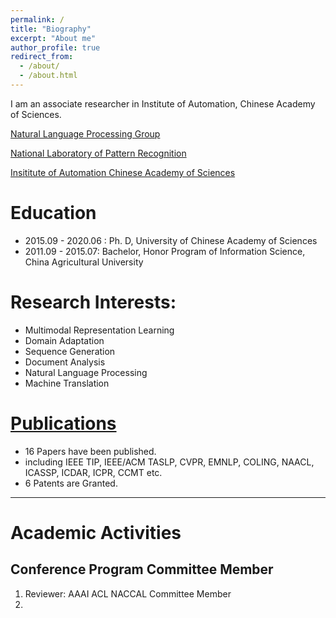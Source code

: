 ```yaml
---
permalink: /
title: "Biography"
excerpt: "About me"
author_profile: true
redirect_from: 
  - /about/
  - /about.html
---
```



I am an associate researcher in Institute of Automation, Chinese Academy of Sciences.

[Natural Language Processing Group](http://www.nlpr.ia.ac.cn/cip/introduction.htm)

[National Laboratory of Pattern Recognition](http://www.nlpr.ia.ac.cn/nlpren/EN/volumn/home.shtml)

[Insititute of Automation Chinese Academy of Sciences](http://www.ia.cas.cn/)

Education
======

* 2015.09 - 2020.06 : Ph. D, University of Chinese Academy of Sciences
* 2011.09 - 2015.07: Bachelor, Honor Program of Information Science,  China Agricultural University

Research Interests:
======

* Multimodal Representation Learning
* Domain Adaptation
* Sequence Generation
* Document Analysis
* Natural Language Processing
* Machine Translation

# [Publications](https://ericongma.github.io/publications/)

- 16 Papers have been published.
 - including IEEE TIP, IEEE/ACM TASLP, CVPR, EMNLP, COLING, NAACL, ICASSP, ICDAR, ICPR, CCMT etc.
- 6 Patents are Granted.





---



Academic Activities
======
## Conference Program Committee Member

1. Reviewer: AAAI ACL NACCAL Committee Member
2.  

